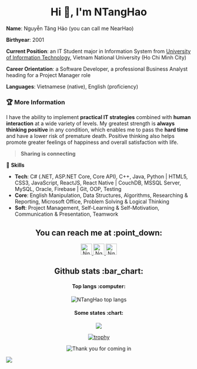 <h1 align="center">Hi 👋, I'm NTangHao</h1>

**Name**: Nguyễn Tăng Hảo (you can call me NearHao)

**Birthyear**: 2001

**Current Position**: an IT Student major in Information System from [University of Information 
Technology](https://en.uit.edu.vn/), Vietnam National University (Ho Chi Minh City)


**Career Orientation**: a Software Developer, a professional Business Analyst heading for a Project Manager role

**Languages**: Vietnamese (native), English (proficiency)


### :trophy: More Information

I have the ability to implement **practical IT strategies** combined with **human interaction** 
at a wide variety of levels. My greatest strength is **always thinking positive** in any condition, 
which 
enables me to 
pass the **hard time** and have a lower risk of premature death. Positive thinking also helps 
promote greater feelings of happiness and overall satisfaction with life.



> **Sharing is connecting**

:sunrise_over_mountains: **Skills**

* **Tech**: C# (.NET, ASP.NET Core, Core API), C++, Java, Python  | HTML5, CSS3, JavaScript, 
  ReactJS, React Native | CouchDB, MSSQL Server, MySQL, Oracle, Firebase | Git, OOP, Testing
* **Core**: English Manipulation, Data Structures, Algorithms, Researching & Reporting, Microsoft Office, Problem Solving & Logical Thinking
* **Soft**: Project Management, Self-Learning & Self-Motivation, Communication & Presentation, Teamwork

<h2 align="center">You can reach me at :point_down:</h2>

<p align="center">
  <a href="mailto:haohan2801@gmail.com">
    <img src="https://www.vectorlogo.zone/logos/gmail/gmail-icon.svg" alt="Nguyen Tang Hao Gmail 
Send" 
height="30" width="30">
  </a>


  <a href="https://www.facebook.com/profile.php?id=100029866783334">
    <img src="https://www.vectorlogo.zone/logos/facebook/facebook-official.svg" alt="Nguyen Tang 
Hao Facebook 
Profile" height="30" width="30">
  </a>



  <a href="https://github.com/NTangHao">
    <img src="https://www.vectorlogo.zone/logos/github/github-tile.svg" alt="Nguyen Tang Hao
Github 
Profile" height="30" width="30">
  </a>
</p>



<h2 align="center">Github stats :bar_chart:</h2>

<h4 align="center">Top langs :computer:</h4>
<p align="center"><img src="https://github-readme-stats.vercel.app/api/top-langs/?username=NTangHao&langs_count=10&layout=compact&hide=objective-c,shell,starlark" alt="NTangHao top langs" /></p>

<h4 align="center">Some states :chart:</h4>


<div align=center>
  <img src="http://github-readme-streak-stats.herokuapp.com?user=NTangHao&hide_border=true" />
</div>

<div align="center">

[![trophy](https://github-profile-trophy.vercel.app/?username=NTangHao&title=MultiLanguage,Commit,Repositories&column=3&margin-w=10)](https://github.com/ryo-ma/github-profile-trophy)


</div>



<p align="center"><img src="https://c.tenor.com/rDpthdbr3doAAAAi/thanks.gif" alt="Thank you for coming in"></p>

![](https://komarev.com/ghpvc/?username=NTangHao&color=blueviolet)

<!--
**NTangHao/NTangHao** is a ✨ _special_ ✨ repository because its `README.md` (this file) appears on your GitHub profile.


